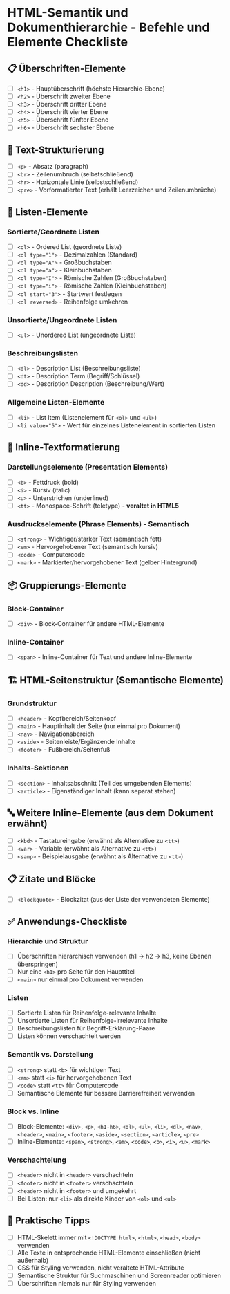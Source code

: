 # HTML-Semantik und Dokumenthierarchie - Befehle und Elemente Checkliste

## 📋 Überschriften-Elemente

- [ ] `<h1>` - Hauptüberschrift (höchste Hierarchie-Ebene)
- [ ] `<h2>` - Überschrift zweiter Ebene
- [ ] `<h3>` - Überschrift dritter Ebene
- [ ] `<h4>` - Überschrift vierter Ebene
- [ ] `<h5>` - Überschrift fünfter Ebene
- [ ] `<h6>` - Überschrift sechster Ebene

## 📄 Text-Strukturierung

- [ ] `<p>` - Absatz (paragraph)
- [ ] `<br>` - Zeilenumbruch (selbstschließend)
- [ ] `<hr>` - Horizontale Linie (selbstschließend)
- [ ] `<pre>` - Vorformatierter Text (erhält Leerzeichen und Zeilenumbrüche)

## 📝 Listen-Elemente

### Sortierte/Geordnete Listen

- [ ] `<ol>` - Ordered List (geordnete Liste)
- [ ] `<ol type="1">` - Dezimalzahlen (Standard)
- [ ] `<ol type="A">` - Großbuchstaben
- [ ] `<ol type="a">` - Kleinbuchstaben
- [ ] `<ol type="I">` - Römische Zahlen (Großbuchstaben)
- [ ] `<ol type="i">` - Römische Zahlen (Kleinbuchstaben)
- [ ] `<ol start="3">` - Startwert festlegen
- [ ] `<ol reversed>` - Reihenfolge umkehren

### Unsortierte/Ungeordnete Listen

- [ ] `<ul>` - Unordered List (ungeordnete Liste)

### Beschreibungslisten

- [ ] `<dl>` - Description List (Beschreibungsliste)
- [ ] `<dt>` - Description Term (Begriff/Schlüssel)
- [ ] `<dd>` - Description Description (Beschreibung/Wert)

### Allgemeine Listen-Elemente

- [ ] `<li>` - List Item (Listenelement für `<ol>` und `<ul>`)
- [ ] `<li value="5">` - Wert für einzelnes Listenelement in sortierten Listen

## 🎨 Inline-Textformatierung

### Darstellungselemente (Presentation Elements)

- [ ] `<b>` - Fettdruck (bold)
- [ ] `<i>` - Kursiv (italic)
- [ ] `<u>` - Unterstrichen (underlined)
- [ ] `<tt>` - Monospace-Schrift (teletype) - **veraltet in HTML5**

### Ausdruckselemente (Phrase Elements) - Semantisch

- [ ] `<strong>` - Wichtiger/starker Text (semantisch fett)
- [ ] `<em>` - Hervorgehobener Text (semantisch kursiv)
- [ ] `<code>` - Computercode
- [ ] `<mark>` - Markierter/hervorgehobener Text (gelber Hintergrund)

## 📦 Gruppierungs-Elemente

### Block-Container

- [ ] `<div>` - Block-Container für andere HTML-Elemente

### Inline-Container

- [ ] `<span>` - Inline-Container für Text und andere Inline-Elemente

## 🏗️ HTML-Seitenstruktur (Semantische Elemente)

### Grundstruktur

- [ ] `<header>` - Kopfbereich/Seitenkopf
- [ ] `<main>` - Hauptinhalt der Seite (nur einmal pro Dokument)
- [ ] `<nav>` - Navigationsbereich
- [ ] `<aside>` - Seitenleiste/Ergänzende Inhalte
- [ ] `<footer>` - Fußbereich/Seitenfuß

### Inhalts-Sektionen

- [ ] `<section>` - Inhaltsabschnitt (Teil des umgebenden Elements)
- [ ] `<article>` - Eigenständiger Inhalt (kann separat stehen)

## 🔤 Weitere Inline-Elemente (aus dem Dokument erwähnt)

- [ ] `<kbd>` - Tastatureingabe (erwähnt als Alternative zu `<tt>`)
- [ ] `<var>` - Variable (erwähnt als Alternative zu `<tt>`)
- [ ] `<samp>` - Beispielausgabe (erwähnt als Alternative zu `<tt>`)

## 📋 Zitate und Blöcke

- [ ] `<blockquote>` - Blockzitat (aus der Liste der verwendeten Elemente)

## ✅ Anwendungs-Checkliste

### Hierarchie und Struktur

- [ ] Überschriften hierarchisch verwenden (h1 → h2 → h3, keine Ebenen überspringen)
- [ ] Nur eine `<h1>` pro Seite für den Haupttitel
- [ ] `<main>` nur einmal pro Dokument verwenden

### Listen

- [ ] Sortierte Listen für Reihenfolge-relevante Inhalte
- [ ] Unsortierte Listen für Reihenfolge-irrelevante Inhalte
- [ ] Beschreibungslisten für Begriff-Erklärung-Paare
- [ ] Listen können verschachtelt werden

### Semantik vs. Darstellung

- [ ] `<strong>` statt `<b>` für wichtigen Text
- [ ] `<em>` statt `<i>` für hervorgehobenen Text
- [ ] `<code>` statt `<tt>` für Computercode
- [ ] Semantische Elemente für bessere Barrierefreiheit verwenden

### Block vs. Inline

- [ ] Block-Elemente: `<div>`, `<p>`, `<h1-h6>`, `<ol>`, `<ul>`, `<li>`, `<dl>`, `<nav>`, `<header>`, `<main>`, `<footer>`, `<aside>`, `<section>`, `<article>`, `<pre>`
- [ ] Inline-Elemente: `<span>`, `<strong>`, `<em>`, `<code>`, `<b>`, `<i>`, `<u>`, `<mark>`

### Verschachtelung

- [ ] `<header>` nicht in `<header>` verschachteln
- [ ] `<footer>` nicht in `<footer>` verschachteln
- [ ] `<header>` nicht in `<footer>` und umgekehrt
- [ ] Bei Listen: nur `<li>` als direkte Kinder von `<ol>` und `<ul>`

## 🎯 Praktische Tipps

- [ ] HTML-Skelett immer mit `<!DOCTYPE html>`, `<html>`, `<head>`, `<body>` verwenden
- [ ] Alle Texte in entsprechende HTML-Elemente einschließen (nicht außerhalb)
- [ ] CSS für Styling verwenden, nicht veraltete HTML-Attribute
- [ ] Semantische Struktur für Suchmaschinen und Screenreader optimieren
- [ ] Überschriften niemals nur für Styling verwenden